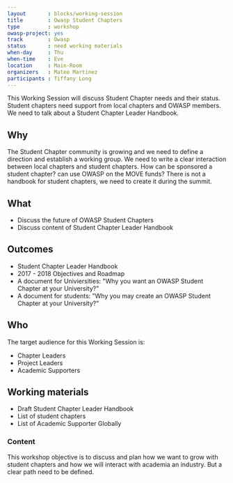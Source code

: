 ```yaml
---
layout       : blocks/working-session
title        : Owasp Student Chapters
type         : workshop
owasp-project: yes
track        : Owasp
status       : need working materials
when-day     : Thu
when-time    : Eve
location     : Main-Room
organizers   : Mateo Martinez
participants : Tiffany Long
---
```


This Working Session will discuss Student Chapter needs and their status. Student chapters need support from local chapters and OWASP members. We need to talk about a Student Chapter Leader Handbook.

## Why

The Student Chapter community is growing and we need to define a direction and establish a working group. We need to write a clear interaction between local chapters and student chapters. How can be sponsored a student chapter? can use OWASP on the MOVE funds?
There is not a handbook for student chapters, we need to create it during the summit.

## What

- Discuss the future of OWASP Student Chapters
- Discuss content of Student Chapter Leader Handbook

## Outcomes

-  Student Chapter Leader Handbook
-  2017 - 2018 Objectives and Roadmap
-  A document for Univiersities: "Why you want an OWASP Student Chapter at your University?"
-  A document for students: "Why you may create an OWASP Student Chapter at your University?"

## Who

The target audience for this Working Session is:

- Chapter Leaders 
- Project Leaders
- Academic Supporters

## Working materials

- Draft Student Chapter Leader Handbook
- List of student chapters
- List of Academic Supporter Globally

### Content

This workshop objective is to discuss and plan how we want to grow with student chapters and how we will interact with academia an industry. But a clear path need to be defined.


